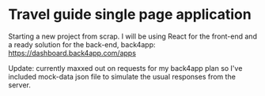 # Travel guide single page application

Starting a new project from scrap. I will be using React for the front-end and a ready solution for the back-end, back4app:
https://dashboard.back4app.com/apps

Update: currently maxxed out on requests for my back4app plan so I've included mock-data json file to simulate the usual responses from the server.
